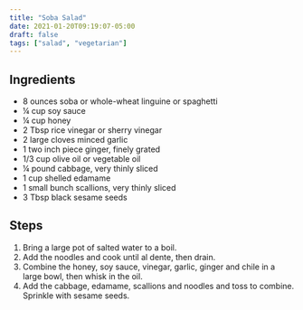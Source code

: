 ```yaml
---
title: "Soba Salad"
date: 2021-01-20T09:19:07-05:00
draft: false
tags: ["salad", "vegetarian"]
---
```


## Ingredients

* 8 ounces soba or whole-wheat linguine or spaghetti
* ¼ cup soy sauce
* ¼ cup honey
* 2 Tbsp rice vinegar or sherry vinegar
* 2 large cloves minced garlic
* 1 two inch piece ginger, finely grated
* 1/3 cup olive oil or vegetable oil
* ¼ pound cabbage, very thinly sliced
* 1 cup shelled edamame
* 1 small bunch scallions, very thinly sliced
* 3 Tbsp black sesame seeds

## Steps

1. Bring a large pot of salted water to a boil.
2. Add the noodles and cook until al dente, then drain.
3. Combine the honey, soy sauce, vinegar, garlic, ginger and chile in a large bowl, then whisk in the oil.
4. Add the cabbage, edamame, scallions and noodles and toss to combine. Sprinkle with sesame seeds.
